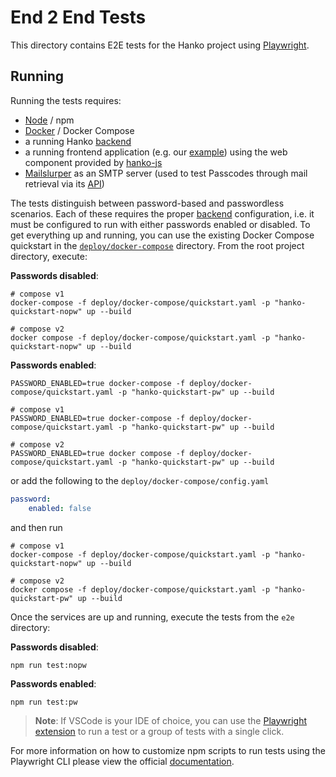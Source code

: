 # End 2 End Tests

This directory contains E2E tests for the Hanko project using [Playwright](https://www.https://playwright.dev/).

## Running

Running the tests requires:

- [Node](https://nodejs.org) / npm
- [Docker](https://www.docker.com/) / Docker Compose
- a running Hanko [backend](../backend)
- a running frontend application (e.g. our [example](../example)) using the web component provided by
  [hanko-js](../hanko-js)
- [Mailslurper](https://github.com/mailslurper/mailslurper) as an SMTP server (used to test Passcodes through mail
  retrieval via its [API](https://github.com/mailslurper/mailslurper/wiki/API-Guide))

The tests distinguish between password-based and passwordless scenarios. Each of these requires the proper
[backend](../backend) configuration, i.e. it must be configured to run with either passwords enabled or disabled. To get
everything up and running, you can use the existing Docker Compose quickstart in
the [`deploy/docker-compose`](..deploy/docker-compose) directory. From the root project directory, execute:

**Passwords disabled**:

```shell
# compose v1
docker-compose -f deploy/docker-compose/quickstart.yaml -p "hanko-quickstart-nopw" up --build

# compose v2
docker compose -f deploy/docker-compose/quickstart.yaml -p "hanko-quickstart-nopw" up --build

```

**Passwords enabled**:

`PASSWORD_ENABLED=true docker-compose -f deploy/docker-compose/quickstart.yaml -p "hanko-quickstart-pw" up --build`

```shell
# compose v1
PASSWORD_ENABLED=true docker-compose -f deploy/docker-compose/quickstart.yaml -p "hanko-quickstart-pw" up --build

# compose v2
PASSWORD_ENABLED=true docker compose -f deploy/docker-compose/quickstart.yaml -p "hanko-quickstart-pw" up --build

```

or add the following to the `deploy/docker-compose/config.yaml`

```yaml
password:
    enabled: false
```

and then run

```shell
# compose v1
docker-compose -f deploy/docker-compose/quickstart.yaml -p "hanko-quickstart-nopw" up --build

# compose v2
docker compose -f deploy/docker-compose/quickstart.yaml -p "hanko-quickstart-pw" up --build

```

Once the services are up and running, execute the tests from the `e2e` directory:

**Passwords disabled**:

`npm run test:nopw`

**Passwords enabled**:

`npm run test:pw`

> **Note**: If VSCode is your IDE of choice, you can use
> the [Playwright extension](https://marketplace.visualstudio.com/items?itemName=ms-playwright.playwright) to
> run a test or a group of tests with a single click.

For more information on how to customize npm scripts to run tests using the Playwright CLI please view
the official [documentation](https://playwright.dev/docs/test-cli).


